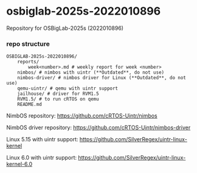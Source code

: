 # osbiglab-2025s-2022010896
Repository for OSBigLab-2025s (2022010896)

### repo structure

```
OSBIGLAB-2025s-2022010896/
    reports/
        week<number>.md # weekly report for week <number>
    nimbos/ # nimbos with uintr (**Outdated**, do not use)
    nimbos-driver/ # nimbos driver for Linux (**Outdated**, do not use)
    qemu-uintr/ # qemu with uintr support
    jailhouse/ # driver for RVM1.5
    RVM1.5/ # to run cRTOS on qemu
    README.md
```

NimbOS repository: https://github.com/cRTOS-Uintr/nimbos

NimbOS driver repository: https://github.com/cRTOS-Uintr/nimbos-driver

Linux 5.15 with uintr support: https://github.com/SilverRegex/uintr-linux-kernel

Linux 6.0 with uintr support: https://github.com/SilverRegex/uintr-linux-kernel-6.0